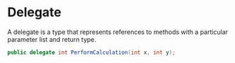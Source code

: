 # Delegate

A delegate is a type that represents references to methods with a particular parameter list and return type.

```csharp
public delegate int PerformCalculation(int x, int y);
```
